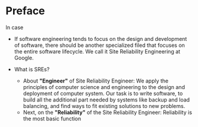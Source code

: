 # Preface

In case

- If software engineering tends to focus on the design and development of software, there should be another specialized filed that focuses on the entire software lifecycle. We call it Site Reliability Engineering at Google.

- What is SREs?
	- About **"Engineer"** of Site Reliability Engineer: We apply the principles of computer science and engineering to the design and deployment of computer system. Our task is to write software, to build all the additional part needed by systems like backup and load balancing, and find ways to fit existing solutions to new problems.
	- Next, on the **"Reliability"** of the Site Reliability Engineer: Reliability is the most basic function 